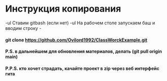 # Инструкция копирования

-ul Ставим gitbash (если нет)
-ul На рабочем столе запускаем баш и вводим строку - 
#### git clone https://github.com/Ovilord1992/ClassWorckExample.git

#### P.S. в дальнейшем для обновления материалов, делать (git pull origin main)
#### P.P.S. кто хочет страдать, качайте проект в zip через веб интерфейс гита